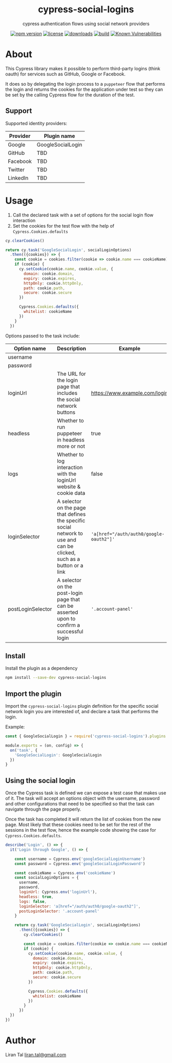 <p align="center"><h1 align="center">
  cypress-social-logins
</h1>

<p align="center">
  cypress authentication flows using social network providers
</p>

<p align="center">
  <a href="https://www.npmjs.org/package/cypress-social-logins"><img src="https://badgen.net/npm/v/cypress-social-logins "alt="npm version"/></a>
  <a href="https://www.npmjs.org/package/cypress-social-logins"><img src="https://badgen.net/npm/license/cypress-social-logins "alt="license"/></a>
  <a href="https://www.npmjs.org/package/cypress-social-logins"><img src="https://badgen.net/npm/dt/cypress-social-logins "alt="downloads"/></a>
  <a href="https://travis-ci.org/lirantal/cypress-social-logins"><img src="https://badgen.net/travis/lirantal/cypress-social-logins" alt="build"/></a>
  <a href="https://snyk.io/test/github/lirantal/cypress-social-logins"><img src="https://snyk.io/test/github/lirantal/cypress-social-logins/badge.svg" alt="Known Vulnerabilities"/></a>
</p>


# About

This Cypress library makes it possible to perform third-party logins (think oauth) for services such as GitHub, Google or Facebook.

It does so by delegating the login process to a `puppeteer` flow that performs the login and returns the cookies for the application under test so they can be set by the calling Cypress flow for the duration of the test.

## Support

Supported identity providers:

| Provider | Plugin name
| ---------| -----------
| Google   | GoogleSocialLogin
| GitHub   | TBD
| Facebook | TBD
| Twitter  | TBD
| LinkedIn | TBD

# Usage

1. Call the declared task with a set of options for the social login flow interaction
2. Set the cookies for the test flow with the help of `Cypress.Cookies.defaults`

```js
cy.clearCookies()

return cy.task('GoogleSocialLogin', socialLoginOptions)
  .then(({cookies}) => {
    const cookie = cookies.filter(cookie => cookie.name === cookieName).pop()
    if (cookie) {
      cy.setCookie(cookie.name, cookie.value, {
        domain: cookie.domain,
        expiry: cookie.expires,
        httpOnly: cookie.httpOnly,
        path: cookie.path,
        secure: cookie.secure
      })

      Cypress.Cookies.defaults({
        whitelist: cookieName
      })
    }
  })
```

Options passed to the task include:

| Option name | Description | Example
| ----------- | ----------- | -------
| username | | 
| password | | 
| loginUrl | The URL for the login page that includes the social network buttons | https://www.example.com/login
| headless | Whether to run puppeteer in headless more or not | true
| logs | Whether to log interaction with the loginUrl website & cookie data | false
| loginSelector | A selector on the page that defines the specific social network to use and can be clicked, such as a button or a link | `'a[href="/auth/auth0/google-oauth2"]'`
| postLoginSelector | A selector on the post-login page that can be asserted upon to confirm a successful login | `'.account-panel'`

## Install

Install the plugin as a dependency

```bash
npm install --save-dev cypress-social-logins
```

## Import the plugin 

Import the `cypress-social-logins` plugin definition for the specific social 
network login you are interested of, and declare a task that performs the
login.

Example:

```js
const { GoogleSocialLogin } = require('cypress-social-logins').plugins

module.exports = (on, config) => {
  on('task', {
    'GoogleSocialLogin': GoogleSocialLogin
  })
}
```

## Using the social login

Once the Cypress task is defined we can expose a test case that makes use of 
it. The task will accept an options object with the username, password and 
other configurations that need to be specified so that the task can navigate 
through the page properly.

Once the task has completed it will return the list of cookies from the new 
page. Most likely that these cookies need to be set for the rest of the 
sessions in the test flow, hence the example code showing the case for 
`Cypress.Cookies.defaults`.

```js
describe('Login', () => {
  it('Login through Google', () => {

    const username = Cypress.env('googleSocialLoginUsername')
    const password = Cypress.env('googleSocialLoginPassword')

    const cookieName = Cypress.env('cookieName')
    const socialLoginOptions = {
      username,
      password,
      loginUrl: Cypress.env('loginUrl'),
      headless: true,
      logs: false,
      loginSelector: 'a[href="/auth/auth0/google-oauth2"]',
      postLoginSelector: '.account-panel'
    }

    return cy.task('GoogleSocialLogin', socialLoginOptions)
      .then(({cookies}) => {
        cy.clearCookies()

        const cookie = cookies.filter(cookie => cookie.name === cookieName).pop()
        if (cookie) {
          cy.setCookie(cookie.name, cookie.value, {
            domain: cookie.domain,
            expiry: cookie.expires,
            httpOnly: cookie.httpOnly,
            path: cookie.path,
            secure: cookie.secure
          })

          Cypress.Cookies.defaults({
            whitelist: cookieName
          })
        }
      })
  })
})
```

# Author
Liran Tal <liran.tal@gmail.com>
